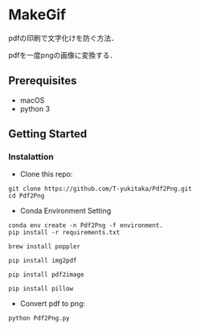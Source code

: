 # MakeGif

pdfの印刷で文字化けを防ぐ方法．

pdfを一度pngの画像に変換する．

## Prerequisites
- macOS
- python 3

## Getting Started
### Instalattion
- Clone this repo:
```
git clone https://github.com/T-yukitaka/Pdf2Png.git
cd Pdf2Png
```
- Conda Environment Setting

```
conda env create -n Pdf2Png -f environment.
pip install -r requirements.txt
```


```
brew install poppler
```

```
pip install img2pdf
```

```
pip install pdf2image
```

```
pip install pillow
```

- Convert pdf to png:
```
python Pdf2Png.py
```